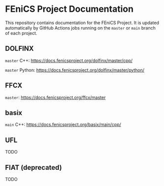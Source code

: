 # FEniCS Project Documentation

This repository contains documentation for the FEniCS Project.
It is updated automatically by GitHub Actions jobs running on
the `master` or `main` branch of each project.

## DOLFINX

`master` C++: https://docs.fenicsproject.org/dolfinx/master/cpp/

`master` Python: https://docs.fenicsproject.org/dolfinx/master/python/

## FFCX

`master`: https://docs.fenicsproject.org/ffcx/master

## basix

`main` C++: https://docs.fenicsproject.org/basix/main/cpp/

## UFL

TODO

## FIAT (deprecated)

TODO
